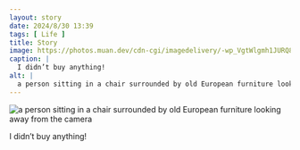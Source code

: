 ```yaml
---
layout: story
date: 2024/8/30 13:39
tags: [ Life ]
title: Story
image: https://photos.muan.dev/cdn-cgi/imagedelivery/-wp_VgtWlgmh1JURQ8t1mg/926a7a8c-cca6-4589-a499-f0852fe97400/public
caption: |
  I didn’t buy anything!
alt: |
  a person sitting in a chair surrounded by old European furniture looking away from the camera
---
```


![a person sitting in a chair surrounded by old European furniture looking away from the camera](https://photos.muan.dev/cdn-cgi/imagedelivery/-wp_VgtWlgmh1JURQ8t1mg/926a7a8c-cca6-4589-a499-f0852fe97400/public)

I didn’t buy anything!
